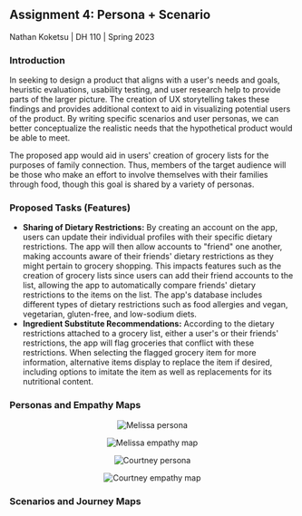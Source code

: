 ## Assignment 4: Persona + Scenario

Nathan Koketsu | DH 110 | Spring 2023

### Introduction
In seeking to design a product that aligns with a user's needs and goals, heuristic evaluations, usability testing, and user research help to provide parts of the larger picture. The creation of UX storytelling takes these findings and provides additional context to aid in visualizing potential users of the product. By writing specific scenarios and user personas, we can better conceptualize the realistic needs that the hypothetical product would be able to meet.

The proposed app would aid in users' creation of grocery lists for the purposes of family connection. Thus, members of the target audience will be those who make an effort to involve themselves with their families through food, though this goal is shared by a variety of personas.

### Proposed Tasks (Features)
* **Sharing of Dietary Restrictions:** By creating an account on the app, users can update their individual profiles with their specific dietary restrictions. The app will then allow accounts to "friend" one another, making accounts aware of their friends' dietary restrictions as they might pertain to grocery shopping. This impacts features such as the creation of grocery lists since users can add their friend accounts to the list, allowing the app to automatically compare friends' dietary restrictions to the items on the list. The app's database includes different types of dietary restrictions such as food allergies and vegan, vegetarian, gluten-free, and low-sodium diets.
* **Ingredient Substitute Recommendations:** According to the dietary restrictions attached to a grocery list, either a user's or their friends' restrictions, the app will flag groceries that conflict with these restrictions. When selecting the flagged grocery item for more information, alternative items display to replace the item if desired, including options to imitate the item as well as replacements for its nutritional content.

### Personas and Empathy Maps

<p align="center">
  <img src="https://user-images.githubusercontent.com/130080795/235695708-6ef28066-7338-40ff-9048-3586bb6a0efc.png" alt="Melissa persona" />
</p>

<p align="center">
  <img src="https://user-images.githubusercontent.com/130080795/235703791-222a249c-42dc-4429-913f-581ade580a0b.png" alt="Melissa empathy map" />
</p>

<p align="center">
  <img src="https://user-images.githubusercontent.com/130080795/235704147-de3d946d-fd8b-46e8-a903-0695e35e7ec1.png" alt="Courtney persona" />
</p>

<p align="center">
  <img src="https://user-images.githubusercontent.com/130080795/235704155-35af9059-7d77-492f-9ecf-5a6a3ccaa507.png" alt="Courtney empathy map" />
</p>

### Scenarios and Journey Maps
